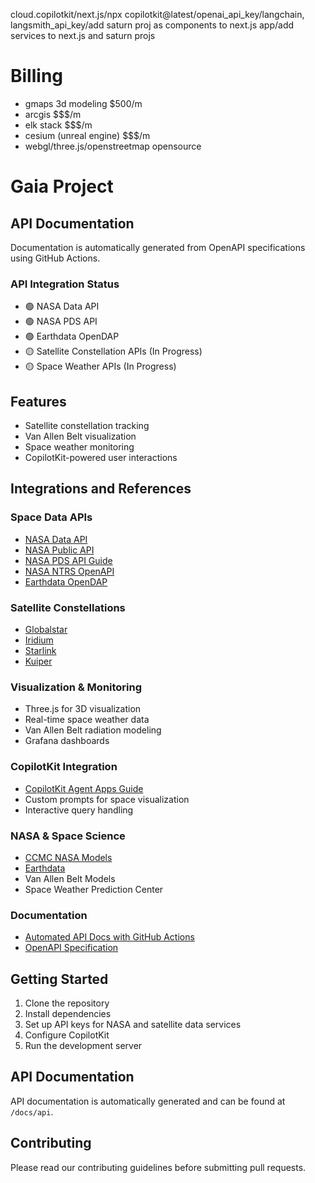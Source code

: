 cloud.copilotkit/next.js/npx copilotkit@latest/openai_api_key/langchain, langsmith_api_key/add saturn proj as components to next.js app/add services to next.js and saturn projs

# Billing
- gmaps 3d modeling $500/m
- arcgis $$$/m
- elk stack $$$/m
- cesium (unreal engine) $$$/m
- webgl/three.js/openstreetmap opensource

# Gaia Project

## API Documentation
Documentation is automatically generated from OpenAPI specifications using GitHub Actions.

### API Integration Status
- 🟢 NASA Data API
- 🟢 NASA PDS API
- 🟢 Earthdata OpenDAP
- 🟡 Satellite Constellation APIs (In Progress)
- 🟡 Space Weather APIs (In Progress)

## Features
- Satellite constellation tracking
- Van Allen Belt visualization
- Space weather monitoring
- CopilotKit-powered user interactions

## Integrations and References

### Space Data APIs
- [NASA Data API](https://data.nasa.gov/api/3)
- [NASA Public API](https://api.nasa.gov/)
- [NASA PDS API Guide](https://nasa-pds.github.io/pds-api/guides/search.html)
- [NASA NTRS OpenAPI](https://ntrs.nasa.gov/api/openapi/#/)
- [Earthdata OpenDAP](https://www.earthdata.nasa.gov/engage/open-data-services-software/earthdata-developer-portal/opendap)

### Satellite Constellations
- [Globalstar](https://www.globalstar.com/en-us)
- [Iridium](https://www.iridium.com/)
- [Starlink](https://www.starlink.com/)
- [Kuiper](https://www.aboutamazon.com/news/tag/project-kuiper)

### Visualization & Monitoring
- Three.js for 3D visualization
- Real-time space weather data
- Van Allen Belt radiation modeling
- Grafana dashboards

### CopilotKit Integration
- [CopilotKit Agent Apps Guide](https://dev.to/copilotkit/heres-how-to-build-fullstack-agent-apps-gemini-copilotkit-langgraph-15jb)
- Custom prompts for space visualization
- Interactive query handling

### NASA & Space Science
- [CCMC NASA Models](https://ccmc.gsfc.nasa.gov/models/?services=Runs-on-Request&statuses=Production&statuses=Result+Only)
- [Earthdata](https://earthdata.nasa.gov)
- Van Allen Belt Models
- Space Weather Prediction Center

### Documentation
- [Automated API Docs with GitHub Actions](https://www.freecodecamp.org/news/how-to-automate-api-documentation-updates-with-github-actions-and-openapi-specifications/)
- [OpenAPI Specification](https://swagger.io/specification/)

## Getting Started
1. Clone the repository
2. Install dependencies
3. Set up API keys for NASA and satellite data services
4. Configure CopilotKit
5. Run the development server

## API Documentation
API documentation is automatically generated and can be found at `/docs/api`.

## Contributing
Please read our contributing guidelines before submitting pull requests.
